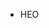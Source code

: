 - HEO

<!---
xOx-Liy-Codez-XD-oXo/xOx-Liy-Codez-XD-oXo is a ✨ special ✨ repository because its `README.md` (this file) appears on your GitHub profile.
You can click the Preview link to take a look at your changes.
--->
